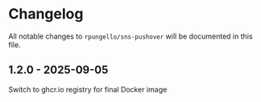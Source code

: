 # Changelog

All notable changes to `rpungello/sns-pushover` will be documented in this file.

## 1.2.0 - 2025-09-05

Switch to ghcr.io registry for final Docker image
